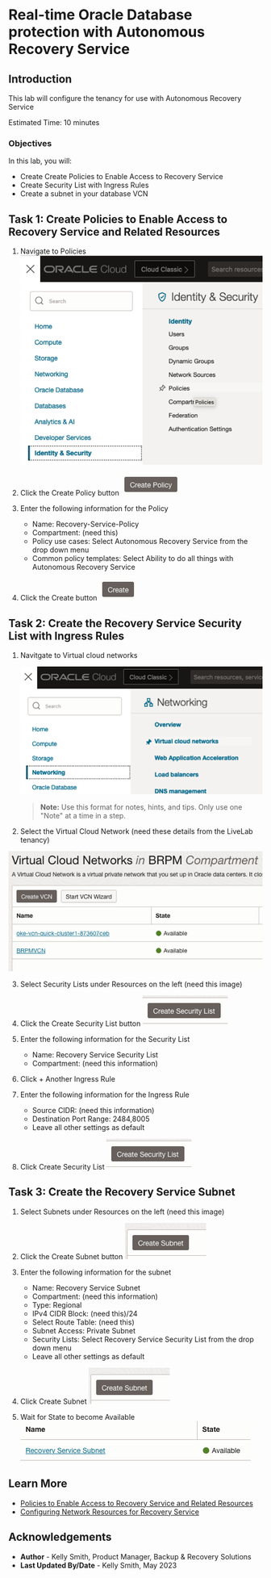 # Real-time Oracle Database protection with Autonomous Recovery Service

## Introduction

This lab will configure the tenancy for use with Autonomous Recovery Service

Estimated Time: 10 minutes

### Objectives

In this lab, you will:
* Create Create Policies to Enable Access to Recovery Service
* Create Security List with Ingress Rules
* Create a subnet in your database VCN

## Task 1: Create Policies to Enable Access to Recovery Service and Related Resources

1. Navigate to Policies
    ![image alt text](images/Ham_policies.png)

2. Click the Create Policy button
    ![image alt text](images/create_policy_button.png)

3. Enter the following information for the Policy
    * Name: Recovery-Service-Policy
    * Compartment: (need this)
    * Policy use cases: Select Autonomous Recovery Service from the drop down menu
    * Common policy templates: Select Ability to do all things with Autonomous Recovery Service

4. Click the Create button
    ![image alt text](images/create_button.png)

## Task 2: Create the Recovery Service Security List with Ingress Rules

1. Navitgate to Virtual cloud networks

	![Image alt text](images/Ham_Network_VCN.png)

	> **Note:** Use this format for notes, hints, and tips. Only use one "Note" at a time in a step.

2. Select the Virtual Cloud Network (need these details from the LiveLab tenancy)

  ![Image alt text](images/VCN_detail.png)

3. Select Security Lists under Resources on the left (need this image)

4. Click the Create Security List button
    ![Image alt text](images/create_security_list_button.png)

5. Enter the following information for the Security List
    * Name:  Recovery Service Security List
    * Compartment:  (need this information)

6. Click + Another Ingress Rule

7. Enter the following information for the Ingress Rule
    * Source CIDR: (need this information)
    * Destination Port Range: 2484,8005
    * Leave all other settings as default

8. Click Create Security List
    ![image alt text](images/create_security_list_button.png)

## Task 3: Create the Recovery Service Subnet
    
1. Select Subnets under Resources on the left (need this image)

2. Click the Create Subnet button
  ![Image alt text](images/create_subnet_button.png)

3. Enter the following information for the subnet
    * Name:  Recovery Service Subnet
    * Compartment:  (need this information)
    * Type: Regional
    * IPv4 CIDR Block:  (need this)/24
    * Select Route Table:  (need this)
    * Subnet Access: Private Subnet
    * Security Lists: Select Recovery Service Security List from the drop down menu
    * Leave all other settings as default

4. Click Create Subnet
    ![Image alt text](images/create_subnet_button.png)

5. Wait for State to become Available
    ![Image alt text](images/subnet_available.png)

## Learn More

* [Policies to Enable Access to Recovery Service and Related Resources](https://docs.oracle.com/en/cloud/paas/recovery-service/dbrsu/recovery-service-permissions.html#GUID-867093E8-DBC2-4FD1-9002-5A5722749F9E)
* [Configuring Network Resources for Recovery Service](https://docs.oracle.com/en/cloud/paas/recovery-service/dbrsu/recovery-service-network.html#GUID-1D4A9C7A-41D6-46A6-A401-E5381FA04548)

## Acknowledgements
* **Author** - Kelly Smith, Product Manager, Backup & Recovery Solutions
* **Last Updated By/Date** - Kelly Smith, May 2023
